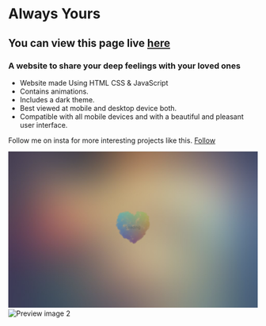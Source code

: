# Always Yours
## You can view this page live [here](http://alwaysyours.rf.gd/)
### A website to share your deep feelings with your loved ones

- Website made Using HTML CSS & JavaScript
- Contains animations.
- Includes a dark theme.
- Best viewed at mobile and desktop device both.
- Compatible with all mobile devices and with a beautiful and pleasant user interface.

Follow me on insta for more interesting projects like this. [Follow](https://www.instagram.com/nouzen_shinei_)

![Preview image 1](/preview1.png)
![Preview image 2](/preview2.png)
